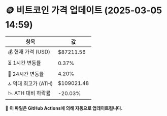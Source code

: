 # 🪙 비트코인 가격 업데이트 (2025-03-05 14:59)

| 항목                | 값 |
|--------------------|----------------|
| 💰 현재 가격 (USD) | $87211.56 |
| ⏳ 1시간 변동률    | 0.37% |
| 📆 24시간 변동률   | 4.20% |
| 🔝 역대 최고가 (ATH) | $109021.48 |
| 📉 ATH 대비 하락률 | -20.03% |

🔄 **이 파일은 GitHub Actions에 의해 자동으로 업데이트됩니다.**
